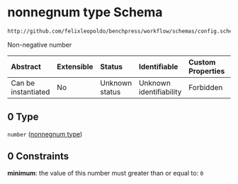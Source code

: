 # nonnegnum type Schema

```txt
http://github.com/felixleopoldo/benchpress/workflow/schemas/config.schema.json#/definitions/flexnonnegnum/anyOf/0
```

Non-negative number

| Abstract            | Extensible | Status         | Identifiable            | Custom Properties | Additional Properties | Access Restrictions | Defined In                                                       |
| :------------------ | :--------- | :------------- | :---------------------- | :---------------- | :-------------------- | :------------------ | :--------------------------------------------------------------- |
| Can be instantiated | No         | Unknown status | Unknown identifiability | Forbidden         | Allowed               | none                | [config.schema.json*](config.schema.json "open original schema") |

## 0 Type

`number` ([nonnegnum type](config-definitions-flexnonnegnum-anyof-nonnegnum-type.md))

## 0 Constraints

**minimum**: the value of this number must greater than or equal to: `0`
